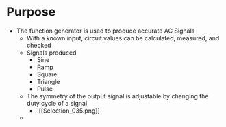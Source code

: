 # Purpose

- The function generator is used to produce accurate AC Signals
	- With a known input, circuit values can be calculated, measured, and checked
	- Signals produced
		- Sine
		- Ramp
		- Square
		- Triangle
		- Pulse
	- The symmetry of the output signal is adjustable by changing the duty cycle of a signal
		- ![[Selection_035.png]]
	- 
